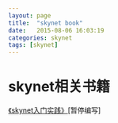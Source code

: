 ```yaml
---
layout: page
title:  "skynet book"
date:   2015-08-06 16:03:19
categories: skynet
tags: [skynet]
---
```


<div class="home">

  <h1 class="page-heading">skynet相关书籍</h1>

        
  
  <p><a href="/book" title="《skynet入门实践》">《skynet入门实践》</a>[暂停编写]</p>

</div>